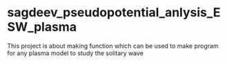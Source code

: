 # sagdeev_pseudopotential_anlysis_ESW_plasma
This project is about making function which can be used to make program for any plasma model to study the solitary wave
